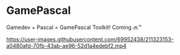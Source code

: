 # GamePascal
Gamedev + Pascal = GamePascal Toolkit! Coming 🔜™ 


https://user-images.githubusercontent.com/69952438/211323153-a0480afd-70fb-43ab-ae96-52d1a4edebf2.mp4

